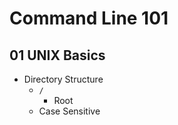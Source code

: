 # Command Line 101
## 01 UNIX Basics

- Directory Structure
    - `/`
        - Root
    - Case Sensitive